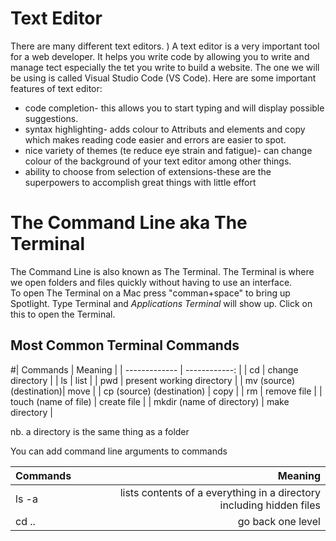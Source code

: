 # Text Editor
There are many different text editors.  )
A text editor is a very important tool for a web developer. It helps you write code by allowing you to write and manage tect especially the tet you write to build a website. The one we will be using is called Visual Studio Code (VS Code).
Here are some important features of text editor:
* code completion- this allows you to start typing and will display possible suggestions.
* syntax highlighting- adds colour to Attributs and elements and copy which makes reading code easier and errors are easier to spot.
* nice variety of themes (te reduce eye strain and fatigue)- can change colour of the background of your text editor among other things.
* ability to choose from selection of extensions-these are the superpowers to accomplish great things with little effort

# The Command Line aka The Terminal
The Command Line is also known as The Terminal.  The Terminal is where we open folders and files quickly without having to use an interface.    
To open The Terminal on a Mac press "comman+space" to bring up Spotlight.  Type Terminal and *Applications Terminal* will show up.  Click on this to open the Terminal.

## Most Common Terminal Commands

#|  Commands        |  Meaning               |
| ------------- | ------------:             |
| cd     |  change directory                 |
| ls      |    list                          |
| pwd | present working directory            |
| mv (source) (destination)| move            |
| cp (source) (destination) | copy           |
| rm | remove file                           |
| touch (name of file) | create file         |
| mkdir (name of directory) | make directory |

nb. a directory is the same thing as a folder

You can add command line arguments to commands

| Commands        |  Meaning                                               |
| ------------- | -----:                                                     |
ls -a | lists contents of a everything in a directory including hidden files |
cd .. | go back one level                                                    |
